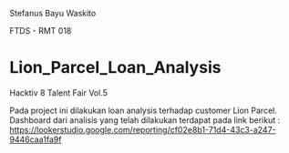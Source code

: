 Stefanus Bayu Waskito

FTDS - RMT 018

# Lion_Parcel_Loan_Analysis
Hacktiv 8 Talent Fair Vol.5

Pada project ini dilakukan loan analysis terhadap customer Lion Parcel. 
Dashboard dari analisis yang telah dilakukan terdapat pada link berikut : https://lookerstudio.google.com/reporting/cf02e8b1-71d4-43c3-a247-9446caa1fa9f


